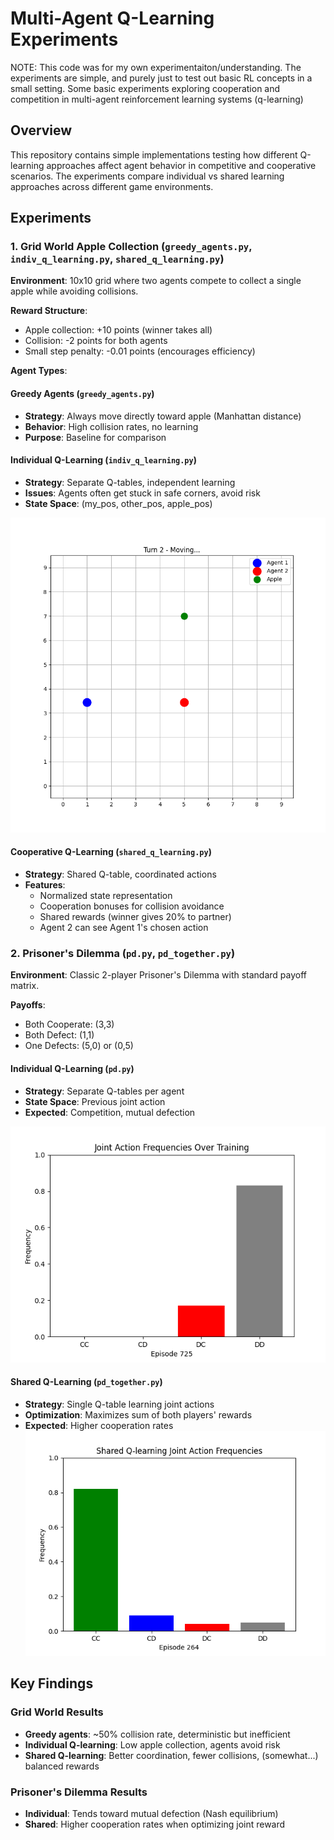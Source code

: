 # Multi-Agent Q-Learning Experiments
NOTE: This code was for my own experimentaiton/understanding. The experiments are simple, and purely just to test out basic RL concepts in a small setting.
Some basic experiments exploring cooperation and competition in multi-agent reinforcement learning systems (q-learning)

## Overview

This repository contains simple implementations testing how different Q-learning approaches affect agent behavior in competitive and cooperative scenarios. The experiments compare individual vs shared learning approaches across different game environments.

## Experiments

### 1. Grid World Apple Collection (`greedy_agents.py`, `indiv_q_learning.py`, `shared_q_learning.py`)

**Environment**: 10x10 grid where two agents compete to collect a single apple while avoiding collisions.

**Reward Structure**:
- Apple collection: +10 points (winner takes all)
- Collision: -2 points for both agents
- Small step penalty: -0.01 points (encourages efficiency)

**Agent Types**:

#### Greedy Agents (`greedy_agents.py`)
- **Strategy**: Always move directly toward apple (Manhattan distance)
- **Behavior**: High collision rates, no learning
- **Purpose**: Baseline for comparison

#### Individual Q-Learning (`indiv_q_learning.py`)
- **Strategy**: Separate Q-tables, independent learning
- **Issues**: Agents often get stuck in safe corners, avoid risk
- **State Space**: (my_pos, other_pos, apple_pos)

![Individual Q learning](Figure_1.png)

#### Cooperative Q-Learning (`shared_q_learning.py`)
- **Strategy**: Shared Q-table, coordinated actions
- **Features**: 
  - Normalized state representation
  - Cooperation bonuses for collision avoidance
  - Shared rewards (winner gives 20% to partner)
  - Agent 2 can see Agent 1's chosen action

### 2. Prisoner's Dilemma (`pd.py`, `pd_together.py`)

**Environment**: Classic 2-player Prisoner's Dilemma with standard payoff matrix.

**Payoffs**:
- Both Cooperate: (3,3)
- Both Defect: (1,1) 
- One Defects: (5,0) or (0,5)

#### Individual Q-Learning (`pd.py`)
- **Strategy**: Separate Q-tables per agent
- **State Space**: Previous joint action
- **Expected**: Competition, mutual defection

![Inidividual Q learning PD](Figure_3.png)


#### Shared Q-Learning (`pd_together.py`)
- **Strategy**: Single Q-table learning joint actions
- **Optimization**: Maximizes sum of both players' rewards
- **Expected**: Higher cooperation rates
![Shared Q learning PD](Figure_2.png)

## Key Findings

### Grid World Results
- **Greedy agents**: ~50% collision rate, deterministic but inefficient
- **Individual Q-learning**: Low apple collection, agents avoid risk
- **Shared Q-learning**: Better coordination, fewer collisions, (somewhat...) balanced rewards

### Prisoner's Dilemma Results
- **Individual**: Tends toward mutual defection (Nash equilibrium)
- **Shared**: Higher cooperation rates when optimizing joint reward
